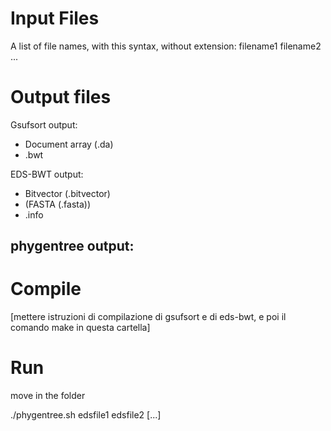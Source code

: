 # Input Files
A list of file names, with this syntax, without extension:
    filename1 filename2 ...

# Output files

Gsufsort output:
- Document array (.da)
- .bwt

EDS-BWT output:
- Bitvector (.bitvector)
- (FASTA (.fasta))
- .info

phygentree output: 
- 


# Compile
[mettere istruzioni di compilazione di gsufsort e di eds-bwt, e poi il comando make in questa cartella]

# Run
move in the folder

./phygentree.sh edsfile1 edsfile2 [...]
